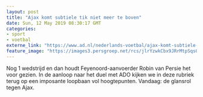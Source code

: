 ```yaml
---
layout: post
title: "Ajax komt subtiele tik niet meer te boven"
date: Sun, 12 May 2019 08:30:17 GMT
categories: 
- sport 
- voetbal 
externe_link: "https://www.ad.nl/nederlands-voetbal/ajax-komt-subtiele-tik-niet-meer-te-boven~a25a57f1/"
feature_image: "https://images3.persgroep.net/rcs/jlrYzwkCbx9JRrMtpSqsQCeSDQw/diocontent/140369630/_fitwidth/400/?appId=21791a8992982cd8da851550a453bd7f&quality=0.7"
---
```


Nog 1 wedstrijd en dan houdt Feyenoord-aanvoerder Robin van Persie het voor gezien. In de aanloop naar het duel met ADO kijken we in deze rubriek terug op een imposante loopbaan vol hoogtepunten. Vandaag: de glansrol tegen Ajax.
